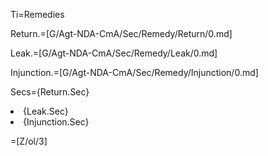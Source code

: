 Ti=Remedies

Return.=[G/Agt-NDA-CmA/Sec/Remedy/Return/0.md]

Leak.=[G/Agt-NDA-CmA/Sec/Remedy/Leak/0.md]

Injunction.=[G/Agt-NDA-CmA/Sec/Remedy/Injunction/0.md]

Secs={Return.Sec}<li>{Leak.Sec}<li>{Injunction.Sec}

=[Z/ol/3]
